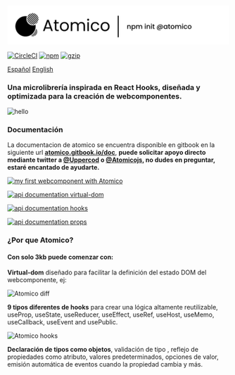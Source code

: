 ![Atomico](./brand/logo-header.svg)

[![CircleCI](https://circleci.com/gh/atomicojs/atomico.svg?style=svg)](https://circleci.com/gh/atomicojs/atomico)
[![npm](https://badgen.net/npm/v/atomico)](http://npmjs.com/atomico)
[![gzip](https://badgen.net/bundlephobia/minzip/atomico)](https://bundlephobia.com/result?p=atomico)

[Español](./README-es.md) [English](../README.md)

### Una microlibrería inspirada en React Hooks, diseñada y optimizada para la creación de webcomponentes.

![hello](https://res.cloudinary.com/dz0i8dmpt/image/upload/v1580099299/github/atomico/hello.png)

### Documentación

La documentacion de atomico se encuentra disponible en gitbook en la siguiente url **[atomico.gitbook.io/doc](https://atomico.gitbook.io/doc/v/es/)**, **puede solicitar apoyo directo mediante twitter a [@Uppercod](https://twitter.com/uppercod) o [@Atomicojs](https://twitter.com/atomicojs), no dudes en preguntar, estaré encantado de ayudarte.**

[![my first webcomponent with Atomico](https://res.cloudinary.com/dz0i8dmpt/image/upload/v1580061091/github/atomico/1-es.png)](https://atomico.gitbook.io/doc/v/es/comenzando/inicio-rapido)

[![api documentation virtual-dom](https://res.cloudinary.com/dz0i8dmpt/image/upload/v1580061091/github/atomico/2-es.png)](https://atomico.gitbook.io/doc/v/es/guias/virtual-dom)

[![api documentation hooks](https://res.cloudinary.com/dz0i8dmpt/image/upload/v1580061091/github/atomico/3-es.png)](https://atomico.gitbook.io/doc/v/es/guias/hooks)

[![api documentation props](https://res.cloudinary.com/dz0i8dmpt/image/upload/v1580061091/github/atomico/4-es.png)](https://atomico.gitbook.io/doc/v/es/guias/guia-de-props)

### ¿Por que Atomico?

#### Con solo 3kb puede comenzar con:

**Virtual-dom** diseñado para facilitar la definición del estado DOM del webcomponente, ej:

![Atomico diff](https://res.cloudinary.com/dz0i8dmpt/image/upload/v1580060796/github/atomico/diff-code.png)

**9 tipos diferentes de hooks** para crear una lógica altamente reutilizable, useProp, useState, useReducer, useEffect, useRef, useHost, useMemo, useCallback,
useEvent and usePublic.

![Atomico hooks](https://res.cloudinary.com/dz0i8dmpt/image/upload/v1580099064/github/atomico/hook-use-state.png)

**Declaración de tipos como objetos**, validación de tipo , reflejo de propiedades como atributo, valores predeterminados, opciones de valor, emisión automática de eventos cuando la propiedad cambia y más.

